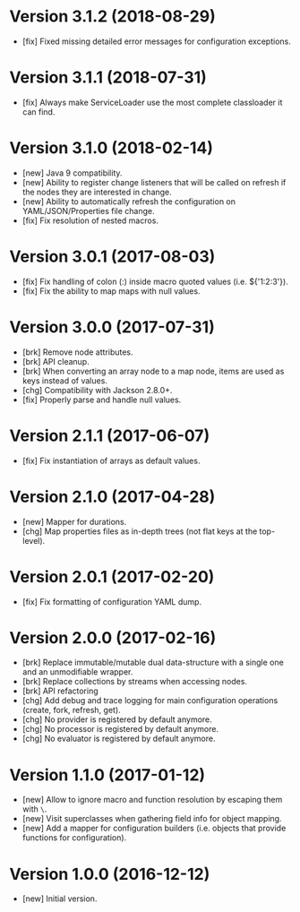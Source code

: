 # Version 3.1.2 (2018-08-29)

* [fix] Fixed missing detailed error messages for configuration exceptions.

# Version 3.1.1 (2018-07-31)

* [fix] Always make ServiceLoader use the most complete classloader it can find.

# Version 3.1.0 (2018-02-14)

* [new] Java 9 compatibility.
* [new] Ability to register change listeners that will be called on refresh if the nodes they are interested in change.
* [new] Ability to automatically refresh the configuration on YAML/JSON/Properties file change.
* [fix] Fix resolution of nested macros.

# Version 3.0.1 (2017-08-03)

* [fix] Fix handling of colon (:) inside macro quoted values (i.e. ${'1:2:3'}).
* [fix] Fix the ability to map maps with null values.

# Version 3.0.0 (2017-07-31)

* [brk] Remove node attributes.
* [brk] API cleanup.
* [brk] When converting an array node to a map node, items are used as keys instead of values.
* [chg] Compatibility with Jackson 2.8.0+. 
* [fix] Properly parse and handle null values.

# Version 2.1.1 (2017-06-07)

* [fix] Fix instantiation of arrays as default values.

# Version 2.1.0 (2017-04-28)

* [new] Mapper for durations.
* [chg] Map properties files as in-depth trees (not flat keys at the top-level).

# Version 2.0.1 (2017-02-20)

* [fix] Fix formatting of configuration YAML dump.

# Version 2.0.0 (2017-02-16)

* [brk] Replace immutable/mutable dual data-structure with a single one and an unmodifiable wrapper.
* [brk] Replace collections by streams when accessing nodes.
* [brk] API refactoring
* [chg] Add debug and trace logging for main configuration operations (create, fork, refresh, get).
* [chg] No provider is registered by default anymore.
* [chg] No processor is registered by default anymore.
* [chg] No evaluator is registered by default anymore.

# Version 1.1.0 (2017-01-12)

* [new] Allow to ignore macro and function resolution by escaping them with `\`.  
* [new] Visit superclasses when gathering field info for object mapping.
* [new] Add a mapper for configuration builders (i.e. objects that provide functions for configuration). 

# Version 1.0.0 (2016-12-12)

* [new] Initial version.
